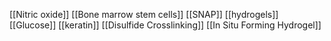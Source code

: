 [[Nitric oxide]]
[[Bone marrow stem cells]]
[[SNAP]]
[[hydrogels]]
[[Glucose]]
[[keratin]]
[[Disulfide Crosslinking]]
[[In Situ Forming Hydrogel]]
